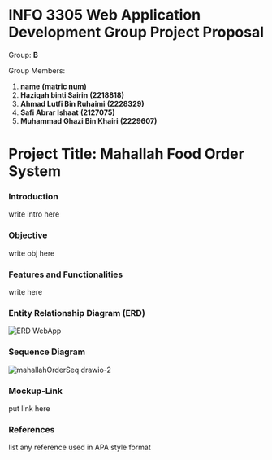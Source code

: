 # INFO 3305 Web Application Development Group Project Proposal

Group: __B__

Group Members: 
1. __name__  __(matric num)__
2. __Haziqah binti Sairin__ __(2218818)__
3. __Ahmad Lutfi Bin Ruhaimi__  __(2228329)__
4. __Safi Abrar Ishaat__  __(2127075)__
5. __Muhammad Ghazi Bin Khairi__  __(2229607)__

# Project Title: __Mahallah Food Order System__

### Introduction
write intro here

### Objective
write obj here

### Features and Functionalities
write here

### Entity Relationship Diagram (ERD)
![ERD WebApp](https://github.com/user-attachments/assets/f069dbe1-ab97-4ec6-95ff-a86497234902)


### Sequence Diagram
![mahallahOrderSeq drawio-2](https://github.com/user-attachments/assets/1a0c5f88-1c53-4744-9c58-81461c1c21e9)

### Mockup-Link
put link here

### References
list any reference used in APA style format




